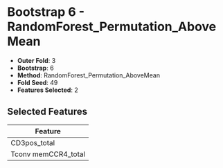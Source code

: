 # Bootstrap 6 - RandomForest_Permutation_AboveMean

- **Outer Fold**: 3
- **Bootstrap**: 6
- **Method**: RandomForest_Permutation_AboveMean
- **Fold Seed**: 49
- **Features Selected**: 2

## Selected Features

| Feature |
|---------|
| CD3pos_total |
| Tconv memCCR4_total |
